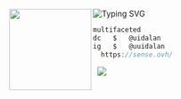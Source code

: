 ![Typing SVG](https://readme-typing-svg.herokuapp.com?font=Roboto+Mono&pause=1000&width=435&lines=%E2%80%9CMasks+slip+when+eyes+falter%E2%80%9D)
<img align="left" src="https://i.imgur.com/Im1kTL0.png" width="147"/> 

```csharp
multifaceted
dc   $   @uidalan
ig   $   @uuidalan
  https://sense.ovh/
```
&zwnj; 
&zwnj; 
![](https://komarev.com/ghpvc/?username=uidalan)
